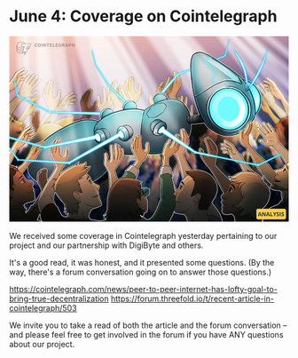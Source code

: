 # June 4: Coverage on Cointelegraph

![](./img/cointelegraph.png)

We received some coverage in Cointelegraph yesterday pertaining to our project and our partnership with DigiByte and others.

It's a good read, it was honest, and it presented some questions. (By the way, there's a forum conversation going on to answer those questions.)

https://cointelegraph.com/news/peer-to-peer-internet-has-lofty-goal-to-bring-true-decentralization
https://forum.threefold.io/t/recent-article-in-cointelegraph/503

We invite you to take a read of both the article and the forum conversation – and please feel free to get involved in the forum if you have ANY questions about our project.